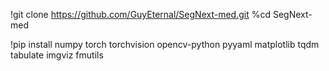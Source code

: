 
!git clone https://github.com/GuyEternal/SegNext-med.git
%cd SegNext-med

!pip install numpy torch torchvision opencv-python pyyaml matplotlib tqdm tabulate imgviz fmutils 
